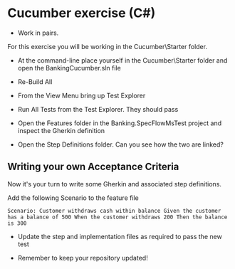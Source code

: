 # Cucumber exercise (C#)

* Work in pairs.

For this exercise you will be working in the Cucumber\Starter folder.


* At the command-line place yourself in the Cucumber\Starter folder and open the BankingCucumber.sln file

* Re-Build All
* From the View Menu bring up Test Explorer
* Run All Tests from the Test Explorer. They should pass
* Open the Features folder in the Banking.SpecFlowMsTest project and inspect the Gherkin definition
* Open the Step Definitions folder. Can you see how the two are linked?
  
## Writing your own Acceptance Criteria

Now it's your turn to write some Gherkin and associated step definitions.

Add the following Scenario to the feature file 

`Scenario: Customer withdraws cash within balance
Given the customer has a balance of 500
When the customer withdraws 200
Then the balance is 300 `

* Update the step and implementation files as required to pass the new test

* Remember to keep your repository updated!

